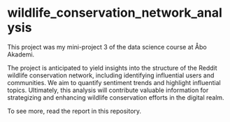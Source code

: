 # wildlife_conservation_network_analysis

This project was my mini-project 3 of the data science course at Åbo Akademi.

The project is anticipated to yield insights into the structure of the Reddit wildlife conservation network, including identifying influential users and communities. We aim to quantify sentiment trends and highlight influential topics. Ultimately, this analysis will contribute valuable information for strategizing and enhancing wildlife conservation efforts in the digital realm.

To see more, read the report in this repository.
